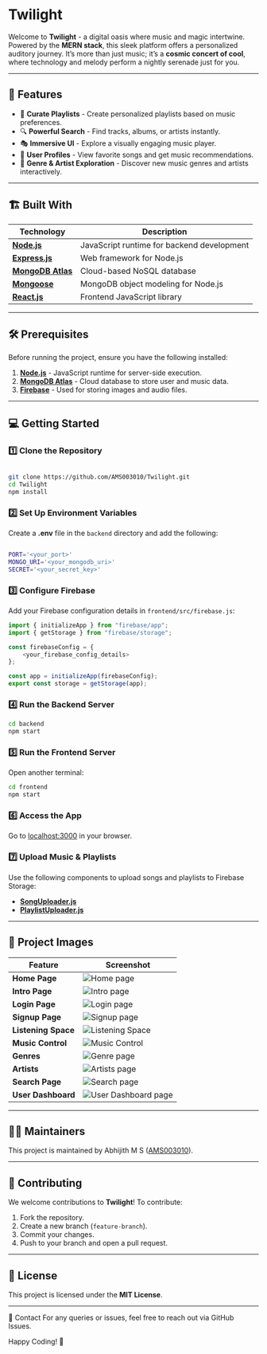 # Twilight

Welcome to **Twilight** - a digital oasis where music and magic intertwine. Powered by the **MERN stack**, this sleek platform offers a personalized auditory journey. It’s more than just music; it’s a **cosmic concert of cool**, where technology and melody perform a nightly serenade just for you.

---

## 🚀 Features

- 🎵 **Curate Playlists** - Create personalized playlists based on music preferences.
- 🔍 **Powerful Search** - Find tracks, albums, or artists instantly.
- 🎭 **Immersive UI** - Explore a visually engaging music player.
- 📌 **User Profiles** - View favorite songs and get music recommendations.
- 🎨 **Genre & Artist Exploration** - Discover new music genres and artists interactively.

---

## 🏗️ Built With

| Technology | Description |
|------------|-------------|
| **[Node.js](https://nodejs.org/)** | JavaScript runtime for backend development |
| **[Express.js](https://expressjs.com/)** | Web framework for Node.js |
| **[MongoDB Atlas](https://www.mongodb.com/atlas/database)** | Cloud-based NoSQL database |
| **[Mongoose](https://mongoosejs.com/)** | MongoDB object modeling for Node.js |
| **[React.js](https://react.dev/)** | Frontend JavaScript library |

---

## 🛠️ Prerequisites

Before running the project, ensure you have the following installed:

1. **[Node.js](https://nodejs.org/en)** - JavaScript runtime for server-side execution.
2. **[MongoDB Atlas](https://www.mongodb.com/atlas/database)** - Cloud database to store user and music data.
3. **[Firebase](https://firebase.google.com/)** - Used for storing images and audio files.

---

## 💻 Getting Started

### 1️⃣ Clone the Repository
```sh

git clone https://github.com/AMS003010/Twilight.git
cd Twilight
npm install
```

### 2️⃣ Set Up Environment Variables
Create a **.env** file in the `backend` directory and add the following:
```sh

PORT='<your_port>'
MONGO_URI='<your_mongodb_uri>'
SECRET='<your_secret_key>'
```

### 3️⃣ Configure Firebase
Add your Firebase configuration details in `frontend/src/firebase.js`:
```js
import { initializeApp } from "firebase/app";
import { getStorage } from "firebase/storage";

const firebaseConfig = {
    <your_firebase_config_details>
};

const app = initializeApp(firebaseConfig);
export const storage = getStorage(app);
```

### 4️⃣ Run the Backend Server
```sh
cd backend
npm start
```

### 5️⃣ Run the Frontend Server
Open another terminal:
```sh
cd frontend
npm start
```

### 6️⃣ Access the App
Go to [localhost:3000](http://localhost:3000/) in your browser.

### 7️⃣ Upload Music & Playlists
Use the following components to upload songs and playlists to Firebase Storage:
- **[SongUploader.js](https://github.com/AMS003010/Twilight/blob/main/frontend/src/components/SongUploader.js)**
- **[PlaylistUploader.js](https://github.com/AMS003010/Twilight/blob/main/frontend/src/components/PlaylistUploader.js)**

---

## 📸 Project Images

| Feature | Screenshot |
|---------|-----------|
| **Home Page** | ![Home page](https://github.com/AMS003010/Twilight/blob/main/Project%20images/home.png) |
| **Intro Page** | ![Intro page](https://github.com/AMS003010/Twilight/blob/main/Project%20images/intro.png) |
| **Login Page** | ![Login page](https://github.com/AMS003010/Twilight/blob/main/Project%20images/login.png) |
| **Signup Page** | ![Signup page](https://github.com/AMS003010/Twilight/blob/main/Project%20images/signup.png) |
| **Listening Space** | ![Listening Space](https://github.com/AMS003010/Twilight/blob/main/Project%20images/listening_space.png) |
| **Music Control** | ![Music Control](https://github.com/AMS003010/Twilight/blob/main/Project%20images/music_control.png) |
| **Genres** | ![Genre page](https://github.com/AMS003010/Twilight/blob/main/Project%20images/genre.png) |
| **Artists** | ![Artists page](https://github.com/AMS003010/Twilight/blob/main/Project%20images/artists.png) |
| **Search Page** | ![Search page](https://github.com/AMS003010/Twilight/blob/main/Project%20images/search.png) |
| **User Dashboard** | ![User Dashboard page](https://github.com/AMS003010/Twilight/blob/main/Project%20images/user_profile.png) |

---

## 👨‍💻 Maintainers
This project is maintained by Abhijith M S ([AMS003010](https://github.com/ams003010/)).

---

## 🤝 Contributing
We welcome contributions to **Twilight**! To contribute:
1. Fork the repository.
2. Create a new branch (`feature-branch`).
3. Commit your changes.
4. Push to your branch and open a pull request.

---

## 📝 License
This project is licensed under the **MIT License**.

---

📩 Contact
For any queries or issues, feel free to reach out via GitHub Issues.

Happy Coding! 🚀

